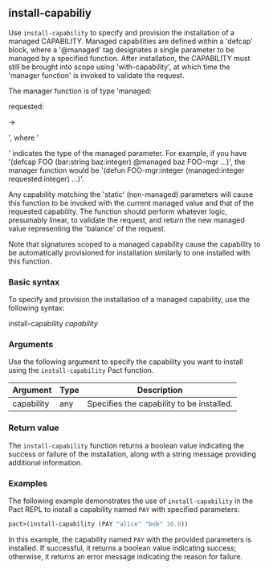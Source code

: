 ## install-capabiliy
Use `install-capability` to specify and provision the installation of a managed CAPABILITY. Managed capabilities are defined within a 'defcap' block, where a '@managed' tag designates a single parameter to be managed by a specified function. After installation, the CAPABILITY must still be brought into scope using 'with-capability', at which time the 'manager function' is invoked to validate the request.

The manager function is of type 'managed:<p> requested:<p> -> <p>', where '<p>' indicates the type of the managed parameter. For example, if you have '(defcap FOO (bar:string baz:integer) @managed baz FOO-mgr ...)', the manager function would be '(defun FOO-mgr:integer (managed:integer requested:integer) ...)'. 

Any capability matching the 'static' (non-managed) parameters will cause this function to be invoked with the current managed value and that of the requested capability. The function should perform whatever logic, presumably linear, to validate the request, and return the new managed value representing the 'balance' of the request.

Note that signatures scoped to a managed capability cause the capability to be automatically provisioned for installation similarly to one installed with this function.

### Basic syntax

To specify and provision the installation of a managed capability, use the following syntax:

install-capability *capability*

### Arguments

Use the following argument to specify the capability you want to install using the `install-capability` Pact function.

| Argument | Type | Description |
| --- | --- | --- |
| capability | any | Specifies the capability to be installed. |

### Return value

The `install-capability` function returns a boolean value indicating the success or failure of the installation, along with a string message providing additional information.

### Examples

The following example demonstrates the use of `install-capability` in the Pact REPL to install a capability named `PAY` with specified parameters:

```lisp
pact>(install-capability (PAY "alice" "bob" 10.0))
```

In this example, the capability named `PAY` with the provided parameters is installed. If successful, it returns a boolean value indicating success; otherwise, it returns an error message indicating the reason for failure.
